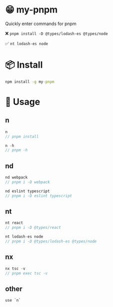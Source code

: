 # 😁 my-pnpm

Quickly enter commands for pnpm


❌ `pnpm install -D @types/lodash-es @types/node`

✅ `nt lodash-es node`



# 📦 Install

```cmd
npm install -g my-pnpm
```

# 🚀 Usage

## n

```js
n 
// pnpm install

n -h 
// pnpm -h
```

## nd 

```js
nd webpack
// pnpm i -D webpack

nd eslint typescript
// pnpm i -D eslint typescript
```

## nt

```js
nt react
// pnpm i -D @types/react

nt lodash-es node
// pnpm i -D @types/lodash-es @types/node

```

## nx

```js
nx tsc -v
// pnpm exec tsc -v
```

## other
```
use `n`
```